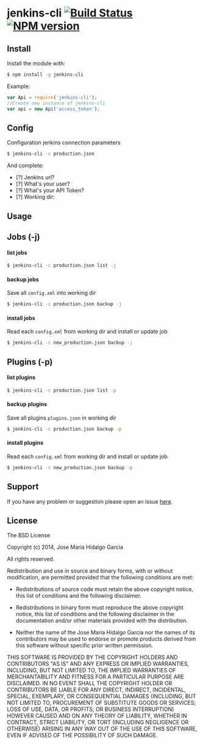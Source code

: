 # jenkins-cli [![Build Status](https://secure.travis-ci.org/jhidalgo3/jenkins-cli.png?branch=master)](https://travis-ci.org/jhidalgo3/jenkins-cli) [![NPM version](https://badge-me.herokuapp.com/api/npm/jenkins-cli.png)](http://badges.enytc.com/for/npm/jenkins-cli)

Install
-----
Install the module with:

```bash
$ npm install -g jenkins-cli
```

Example:

```javascript
var Api = require('jenkins-cli');
//Create new instance of jenkins-cli
var api = new Api('access_token');
```

Config
-----

Configuration jenkins connection parameters

```bash
$ jenkins-cli -c production.json
```

And complete:

- [?] Jenkins url?
- [?] What's your user?
- [?] What's your API Token?
- [?] Working dir:

Usage
-----

## Jobs (-j)

#### list jobs

```bash
$ jenkins-cli -c production.json list -j
```

#### backup jobs

Save all `config.xml` into working dir

```bash
$ jenkins-cli -c production.json backup -j
```
#### install jobs

Read each `config.xml` from working dir and install or update job

```bash
$ jenkins-cli -c new_production.json backup -j
```

## Plugins (-p)

#### list plugins

```bash
$ jenkins-cli -c production.json list -p
```

#### backup plugins

Save all plugins `plugins.json` in working dir

```bash
$ jenkins-cli -c production.json backup -p
```
#### install plugins

Read each `config.xml` from working dir and install or update job

```bash
$ jenkins-cli -c new_production.json backup -p
```


## Support
If you have any problem or suggestion please open an issue [here](https://github.com/jhidalgo3/jenkins-cli/issues).

## License

The BSD License

Copyright (c) 2014, Jose Maria Hidalgo Garcia

All rights reserved.

Redistribution and use in source and binary forms, with or without modification,
are permitted provided that the following conditions are met:

* Redistributions of source code must retain the above copyright notice, this
  list of conditions and the following disclaimer.

* Redistributions in binary form must reproduce the above copyright notice, this
  list of conditions and the following disclaimer in the documentation and/or
  other materials provided with the distribution.

* Neither the name of the Jose Maria Hidalgo Garcia nor the names of its
  contributors may be used to endorse or promote products derived from
  this software without specific prior written permission.

THIS SOFTWARE IS PROVIDED BY THE COPYRIGHT HOLDERS AND CONTRIBUTORS "AS IS" AND
ANY EXPRESS OR IMPLIED WARRANTIES, INCLUDING, BUT NOT LIMITED TO, THE IMPLIED
WARRANTIES OF MERCHANTABILITY AND FITNESS FOR A PARTICULAR PURPOSE ARE
DISCLAIMED. IN NO EVENT SHALL THE COPYRIGHT HOLDER OR CONTRIBUTORS BE LIABLE FOR
ANY DIRECT, INDIRECT, INCIDENTAL, SPECIAL, EXEMPLARY, OR CONSEQUENTIAL DAMAGES
(INCLUDING, BUT NOT LIMITED TO, PROCUREMENT OF SUBSTITUTE GOODS OR SERVICES;
LOSS OF USE, DATA, OR PROFITS; OR BUSINESS INTERRUPTION) HOWEVER CAUSED AND ON
ANY THEORY OF LIABILITY, WHETHER IN CONTRACT, STRICT LIABILITY, OR TORT
(INCLUDING NEGLIGENCE OR OTHERWISE) ARISING IN ANY WAY OUT OF THE USE OF THIS
SOFTWARE, EVEN IF ADVISED OF THE POSSIBILITY OF SUCH DAMAGE.
